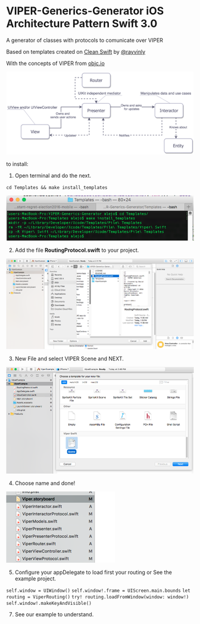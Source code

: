 # VIPER-Generics-Generator iOS Architecture Pattern Swift 3.0

A generator of classes with protocols to comunicate over VIPER

Based on templates created on [Clean Swift](http://clean-swift.com/) by [@rayvinly](https://twitter.com/rayvinly)

With the concepts of VIPER from [objc.io](https://www.objc.io/issues/13-architecture/viper/#interactor)

![alt tag](https://github.com/alejouribesanchez/VIPER-Generics-Generator/blob/master/Images/viper.png)


to install:

1. Open terminal and do the next.

`cd Templates && make install_templates`

![alt tag](https://github.com/alejouribesanchez/VIPER-Generics-Generator/blob/master/Images/step1.png)

2. Add the file **RoutingProtocol.swift** to your project.

![alt tag](https://github.com/alejouribesanchez/VIPER-Generics-Generator/blob/master/Images/step2.png)

3. New File and select VIPER Scene and NEXT.

![alt tag](https://github.com/alejouribesanchez/VIPER-Generics-Generator/blob/master/Images/step3.png)

4. Choose name and done!

![alt tag](https://github.com/alejouribesanchez/VIPER-Generics-Generator/blob/master/Images/step4.png)

5. Configure your appDelegate to load first your routing or See the example project.

`self.window = UIWindow()` 
`self.window!.frame = UIScreen.main.bounds`
`let routing = ViperRouting()`
`try! routing.loadFromWindow(window: window!)`
`self.window!.makeKeyAndVisible()`

7. See our example to understand.
